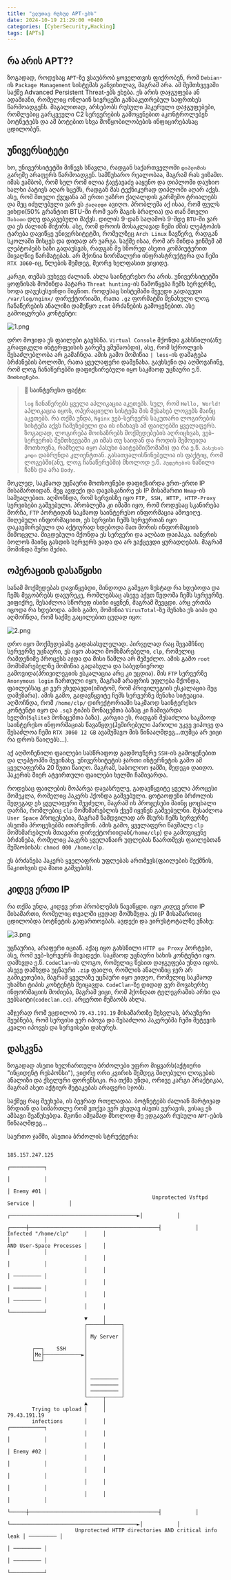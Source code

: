 ```yaml
---
title: "ვლუთავ რუსულ APT-ებს"
date: 2024-10-19 21:29:00 +0400
categories: [CyberSecurity,Hacking]
tags: [APTs]
---
```


## რა არის APT??

ზოგადად, როდესაც `APT`-ზე ვსაუბრობ ყოველთვის ფიქრობენ, რომ `Debian`-ის `Package Management` სისტემას განვიხილავ, მაგრამ არა. ამ შემთხვევაში საქმე Advanced Persistent Threat-ებს ეხება. ეს არის დაჯგუფება ან ადამიანი, რომელიც ონლაინ სივრცეში განსაკუთრებულ საფრთხეს წარმოადგენს. მაგალითად, არსებობს რუსული ჰაკერული დაჯგუფებები, რომლებიც გარკვეული C2 სერვერების გამოყენებით აკონტროლებენ ბოტნეტებს და ამ ბოტებით სხვა მოწყობილობების ინფიცირებასაც ცდილობენ.

## უნივერსიტეტი

ხო, უნივერსიტეტში მიწევს სწავლა, რადგან საქართველოში `დიპლომის` გარეშე არაფერს წარმოადგენ. სამწუხარო რეალობაა, მაგრამ რას ვიზამთ. იმას ვამბობ, რომ სულ რომ ილია ჭავჭავაძე ააყენო და დიპლომი დაუხიო ხალხი პატივს აღარ სცემს, რადგან მას ტექნიკურად დიპლომი აღარ აქვს. ასე, რომ მთელი ქვეყანა ამ ერთი უაზრო ქაღალდის გარშემო ტრიალებს და მეც იძულებული ვარ ეს `ქაღალდი` ავიღო. პრობლემა აქ ისაა, რომ ფულს ვიხდი(50% გრანტით BTU-ში რომ ვარ მაგის ბრალია) და თან მთელი `შაბათი` დღე დაკავებული მაქვს. დილის 9-დან საღამოს 9-მდე `BTU`-ში ვარ და ეს ძალიან მიჭირს. ასე, რომ დროის მოსაკლავად ჩემი ძმის ლეპტოპის ტარება დავიწყე უნივერსიტეტში, რომელზეც `Arch Linux` ჩავწერე, რადგან სკოლაში მისცეს და დიდად არ ვარგა. საქმე ისაა, რომ არ მინდა ვინმემ ამ ლეპტოპებს ხაზი გადაუსვას, რადგან მე სწორედ ასეთი კომპიუტერით მივაღწიე წარმატებას. არ მქონია ნორმალური ინფრასტრუქტურა და ჩემი `RTX 3060`-იც, წლების შემდეგ, მეორე ხელფასით ვიყიდე.

კარგი, თემას ვუხვევ ძალიან. ახლა საინტერესო რა არის. უნივერსიტეტში ყოფნისას მომინდა პატარა `Threat hunting`-ის წამოწყება ჩემს სერვერზე, ხოდა დავესესეიჩდი შიგნით. როდესაც სისტემაში შევედი გადავედი `/var/log/nginx/` დირექტორიაში, რათა `.gz` ფორმატში შენახული ლოგ ჩანაწერების ანალიზი დამეწყო `zcat` ბრძანების გამოყენებით. ასე გამოიყურება კონტენტი:

![1.png](https://44b4c0.github.io/assets/img/posts/6/1.png)

დრო მოვიდა ეს ფაილები გავხსნა. `Virtual Console` მქონდა გახსნილი(ანუ გრაფიკული ინტერფეისის გარეშე ვმუშაობდი), ასე, რომ სქროლვის შესაძლებლობა არ გამაჩნდა. ამის გამო მომიწია `| less`-ის დამატება ბრძანების ბოლოში, რათა ყველაფერი დამენახა. გავხსენი და აღმოვაჩინე, რომ ლოგ ჩანაწერებში დაფიქსირებული იყო საკმაოდ უცნაური ე.წ. `მოთხოვნები`.

> **📰 საინტერესო ფაქტი:**
> 
> `log` ჩანაწერებს ყველა აპლიკაცია აკეთებს. სულ, რომ `Hello, World!` აპლიკაცია იყოს, ოპერაციული სისტემა მის შესახებ ლოგებს მაინც აკეთებს. რა თქმა უნდა, `Nginx` ვებ-სერვერს საკუთარი ლოგირების სისტემა აქვს ჩაშენებული და ის ინახავს ამ ფაილებში ყველაფერს. ზოგადად, ლოგირება მოისაზრებს მოქმედებების აღრიცხვას, ვებ-სერვერის შემთხვევაში კი იმას თუ საიდან და როდის შემოვიდა მოთხოვნა, რამხელა იყო პასუხი ბაიტებში(ზომაში) და რა ე.წ. `პასუხის კოდი` დაბრუნდა კლიენტთან. გასათვალისწინებელია ის ფაქტიც, რომ ლოგებში(ანუ, ლოგ ჩანაწერებში) მხოლოდ ე.წ. `ჰედერების` ნაწილი ჩანს და არა `Body`.

მოკლედ, საკმაოდ უცნაური მოთხოვნები დაფიქსირდა ერთ-ერთი IP მისამართიდან. მეც ავდექი და დავასკანირე ეს IP მისამართი `Nmap`-ის საშუალებით. აღმოჩნდა, რომ სერვისზე იყო `FTP, SSH, HTTP, HTTP-Proxy` სერვისები გაშვებული. პრობლემა კი იმაში იყო, რომ როდესაც სკანირება მორჩა, `FTP` პორტიდან საკმაოდ საინტერესო ინფორმაცია ამოვიღე. მიღებული ინფორმაციით, ეს სერვისი ჩემს სერვერთან იყო დაკავშირებული და აქტიურად ხდებოდა მათ შორის ინფორმაციის მიმოცვლა. მიგდებული მქონდა ეს სერვერი და ალბათ დაიჰაკა. იანვრის ბოლოს მაინც გასდის სერვერს ვადა და არ ვაქცევდი ყურადღებას. მაგრამ მომინდა შური მეძია.

## ოპერაციის დასაწყისი

სანამ მოქმედებას დავიწყებდი, მინდოდა გამეგო ზუსტად რა ხდებოდა და ჩემს მეგობრებს დავურეკე, რომლებსაც ასევე აქვთ წვდომა ჩემს სერვერზე. ვიფიქრე, შესაძლოა სწორედ ისინი იყვნენ, მაგრამ შევცდი. არც ერთმა იცოდა რა ხდებოდა. ამის გამო, მომიწია `VirusTotal`-ზე მენახა ეს აიპი და აღმოჩნდა, რომ საქმე გაცილებით ცუდად იყო:

![2.png](https://44b4c0.github.io/assets/img/posts/6/2.png)

დრო იყო მოქმედებაზე გადასასვლელად. პირველად რაც შევამჩნიე სერვერზე უცნაური, ეს იყო ახალი მომხმარებელი, `clp`, რომელიც რამდენიმე პროცესს აჯდა და მისი წაშლა არ შემეძლო. ამის გამო `root` მომხმარებელზე მომიწია გადასვლა და საბედნიეროდ გამოვიდა(პრივილეგიის ესკალაცია არც კი უცდია). მის `FTP` სერვერზე `Anonymous login` ჩართული იყო, მაგრამ არაფრის უფლება მქონდა, ფაილებსაც კი ვერ ვხედავდი(იმიტომ, რომ პრივილეგიის ესკალაცია მეც დამეზარა). ამის გამო, გადავწყვიტე ჩემს სერვერზე მენახა სიტუაცია. აღმოჩნდა, რომ `/home/clp/` დირექტორიაში საკმაოდ საინტერესო კონტენტი იყო და `.sq3` ტიპის მონაცემთა ბაზაც კი ჩამივარდა ხელში(`Sqlite3` მონაცემთა ბაზა). კარგია ეს, რადგან შესაძლოა საკმაოდ საინტერესო ინფორმაციას წავაწყდე(ჰეშირებული პაროლი უკვე ვიპოვე და შესაძლოა ჩემი `RTX 3060 12 GB` ავამუშავო მის წინააღმდეგ...თუმცა არ ვიცი რა დროს წაიღებს...).

აქ აღმოჩენილი ფაილები სასწრაფოდ გადმოვწერე `SSH`-ის გამოყენებით და ლეპტოპში შევინახე. უნივერსიტეტის ჯართი ინტერნეტის გამო ამ ყველაფერმა 20 წუთი წაიღო. მაგრამ, საბოლოო ჯამში, შედეგი დაიდო. ჰაკერის მიერ ატვირთული ფაილები ხელში ჩამივარდა.

როდესაც ფაილების მოპარვა დავასრულე, გადავწყვიტე ყველა პროცესი მომეკლა, რომელიც ჰაკერს ჰქონდა გაშვებული. ცოტაოდენი ბრძოლის შედეგად ეს ყველაფერი შევძელი, მაგრამ ის პროცესები მაინც ცოცხალი დარჩა, რომლებიც `clp` მომხმარებლის ქვეშ იყვნენ გაშვებულნი. შესაძლოა `User Space` პროცესებია, მაგრამ ნამდვილად არ მსურს ჩემს სერვერზე ასეთმა პროცესებმა ითარეშონ. ამის გამო, ყველაფერი წავშალე `clp` მომხმარებლის მთავარი დირექტორიიდან(`/home/clp`) და გამოვიყენე ბრძანება, რომელიც ჰაკერს ყველანაირ უფლებას წაართმევს ფაილებთან მუშაობისას: `chmod 000 /home/clp`.

ეს ბრძანება ჰაკერს ყველაფრის უფლებას ართმევს(ფაილების შექმნის, წაკითხვის და მათი გაშვების).

## კიდევ ერთი IP

რა თქმა უნდა, კიდევ ერთ პრობლემას წავაწყდი. იყო კიდევ ერთი IP მისამართი, რომელიც თვალში ცუდად მომხმვდა. ეს IP მისამართიც ცდილობდა ბოტნეტის გაფართოებას. ავდექი და ვირუსტოტალზე ვნახე:

![3.png](https://44b4c0.github.io/assets/img/posts/6/3.png)

უცნაურია, არაფერი იციან. აქაც იყო გახსნილი `HTTP და Proxy` პორტები, ასე, რომ ვებ-სერვერს მივადექი. საკმაოდ უცნაური სახის კონტენტი იყო. დამხვდა ე.წ. `CodeClan`-ის ლოგო, რომელიც წესით დაჯგუფება უნდა იყოს. ასევე დამხვდა უცნაური `.zip` ფაილი, რომლის ანალიზიც ჯერ არ გამიკეთებია, მაგრამ ყველაზე უცნაური იყო ვიდეო, რომელიც საკმაოდ უხამსი ტიპის კონტენტს შეიცავდა. `CodeClan`-ზე დიდად ვერ მოვახერხე ინფორმაციის მოძიება, მაგრამ ვიცი, რომ ჰქონდათ ტელეგრამის არხი და ვებსაიტი(`codeclan.cc`). არცერთი მუშაობს ახლა.

ამჯერად რომ ვცდილობ `79.43.191.19` მისამართზე შესვლას, ბრაუზერი მეუბნება, რომ სერვისი ვერ იპოვა და შესაძლოა ჰაკერებმა ჩემი შეტევის კვალი იპოვეს და სერვისები დახურეს.

## დასკვნა

ზოგადად ასეთი ხელჩართული ბრძოლები უფრო მიყვარს(აქტიური "ინციდენტ რესპონსი"), ვიდრე ორი კვირის შემდეგ მიღებული ლოგების ანალიზი და ქსელური ფორენსიკი. რა თქმა უნდა, ორივე კარგი პრაქტიკაა, მაგრამ ასეთ აქტიურ შეტაკებას არაფერი სჯობს.

საქმეც რაც შეეხება, ის ბევრად რთულადაა. ბოტნეტებს ძალიან მარტივად ზრდიან და სიმართლე რომ ვთქვა ვერ ვხედავ ისეთს ვერავის, ვისაც ეს ამბავი შეაწუხებდა. მგონი ამჟამად მხოლოდ მე ვდგავარ რუსული `APT`-ების წინააღმდეგ...

საერთო ჯამში, ასეთია ბრძოლის სტრუქტურა:

```
                                                                         185.157.247.125
                                                                          ┌───────────┐ 
                                                                          │           │ 
                                                                          │ Enemy #01 │ 
                                               Unprotected Vsftpd Service │           │ 
                               ┌─────────────────────────────────────────►│           │ 
                         ┌─────┼──────────────────────────────────────────┤           │ 
Infected "/home/clp"     │     │                                          │           │ 
AND User-Space Processes │     │                                          │           │ 
                         │     │                                          │           │ 
                         │     │                                          │ ───────── │ 
                         │     │                                          │ ───────── │ 
                         │     │                                          │ ───────── │ 
                         │     │                                          └───────────┘ 
                         ▼     │                                                        
                         ┌─────┴─────┐                                                  
                         │           │                                                  
                         │ My Server │                                                  
                         │           │                                                  
        ┌──┐    SSH      │           │                                                  
        │Me├────────────►│           │                                                  
        └──┘             │           │                                                  
                         │           │                                                  
                         │           │                                                  
                         │ ───────── │                                                  
                         │ ───────── │                                                  
                         │ ───────── │                                                  
                         └─────┬─────┘                                                  
                         ▲     │                                                        
        Trying to upload │     │                                          79.43.191.19  
        infections       │     │                                          ┌───────────┐ 
                         │     │                                          │           │ 
                         │     │                                          │ Enemy #02 │ 
                         │     │                                          │           │ 
                         │     │                                          │           │ 
                         │     │                                          │           │ 
                         │     │                                          │           │ 
                         └─────┼──────────────────────────────────────────┤           │ 
                               └─────────────────────────────────────────►│           │ 
                      Unprotected HTTP directories AND critical info leak │ ───────── │ 
                                                                          │ ───────── │ 
                                                                          │ ───────── │ 
                                                                          └───────────┘ 
                                                                                        
```
